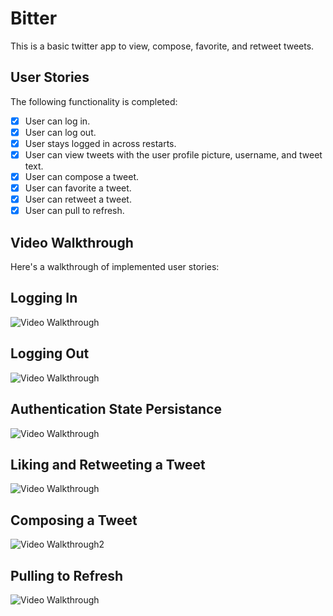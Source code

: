 # Bitter 

This is a basic twitter app to view, compose, favorite, and retweet tweets.


## User Stories

The following functionality is completed:
- [x] User can log in. 
- [x] User can log out. 
- [x] User stays logged in across restarts. 
- [x] User can view tweets with the user profile picture, username, and tweet text. 
- [x] User can compose a tweet. 
- [x] User can favorite a tweet. 
- [x] User can retweet a tweet. 
- [x] User can pull to refresh. 

## Video Walkthrough

Here's a walkthrough of implemented user stories:

## Logging In
<img src='https://media.giphy.com/media/pNKxlgADVFepEIAIjZ/giphy.gif' title='Video Walkthrough' width='' alt='Video Walkthrough' />

## Logging Out
<img src='https://media.giphy.com/media/pNKxlgADVFepEIAIjZ/giphy.gif' title='Video Walkthrough' width='' alt='Video Walkthrough' />

## Authentication State Persistance
<img src='https://media.giphy.com/media/nJVvRZ5XL2EYbaIoG8/giphy.gif' title='Video Walkthrough' width='' alt='Video Walkthrough' />

## Liking and Retweeting a Tweet
<img src='https://media.giphy.com/media/ojC22tixmFYgk0VXLJ/giphy.gif' title='Video Walkthrough' width='' alt='Video Walkthrough' />

## Composing a Tweet
<img src='https://media.giphy.com/media/WzTrQpE7Je9mCu0gYo/giphy.gif'  title='Video Walkthrough2' width='' alt='Video Walkthrough2' />

## Pulling to Refresh
<img src='https://media.giphy.com/media/ULrorCAptMKteemxgR/giphy.gif' title='Video Walkthrough' width='' alt='Video Walkthrough' />

